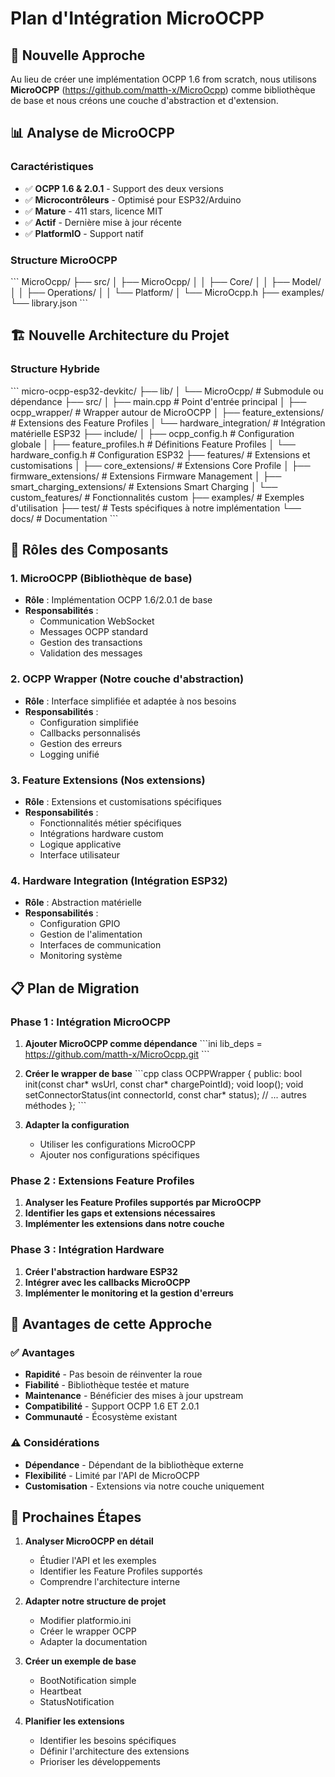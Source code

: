 # Plan d'Intégration MicroOCPP

## 🎯 Nouvelle Approche

Au lieu de créer une implémentation OCPP 1.6 from scratch, nous utilisons **MicroOCPP** (https://github.com/matth-x/MicroOcpp) comme bibliothèque de base et nous créons une couche d'abstraction et d'extension.

## 📊 Analyse de MicroOCPP

### Caractéristiques
- ✅ **OCPP 1.6 & 2.0.1** - Support des deux versions
- ✅ **Microcontrôleurs** - Optimisé pour ESP32/Arduino
- ✅ **Mature** - 411 stars, licence MIT
- ✅ **Actif** - Dernière mise à jour récente
- ✅ **PlatformIO** - Support natif

### Structure MicroOCPP
\`\`\`
MicroOcpp/
├── src/
│   ├── MicroOcpp/
│   │   ├── Core/
│   │   ├── Model/
│   │   ├── Operations/
│   │   └── Platform/
│   └── MicroOcpp.h
├── examples/
└── library.json
\`\`\`

## 🏗️ Nouvelle Architecture du Projet

### Structure Hybride
\`\`\`
micro-ocpp-esp32-devkitc/
├── lib/
│   └── MicroOcpp/              # Submodule ou dépendance
├── src/
│   ├── main.cpp                # Point d'entrée principal
│   ├── ocpp_wrapper/           # Wrapper autour de MicroOCPP
│   ├── feature_extensions/     # Extensions des Feature Profiles
│   └── hardware_integration/   # Intégration matérielle ESP32
├── include/
│   ├── ocpp_config.h          # Configuration globale
│   ├── feature_profiles.h     # Définitions Feature Profiles
│   └── hardware_config.h      # Configuration ESP32
├── features/                   # Extensions et customisations
│   ├── core_extensions/       # Extensions Core Profile
│   ├── firmware_extensions/   # Extensions Firmware Management
│   ├── smart_charging_extensions/ # Extensions Smart Charging
│   └── custom_features/       # Fonctionnalités custom
├── examples/                   # Exemples d'utilisation
├── test/                      # Tests spécifiques à notre implémentation
└── docs/                      # Documentation
\`\`\`

## 🔧 Rôles des Composants

### 1. MicroOCPP (Bibliothèque de base)
- **Rôle** : Implémentation OCPP 1.6/2.0.1 de base
- **Responsabilités** :
  - Communication WebSocket
  - Messages OCPP standard
  - Gestion des transactions
  - Validation des messages

### 2. OCPP Wrapper (Notre couche d'abstraction)
- **Rôle** : Interface simplifiée et adaptée à nos besoins
- **Responsabilités** :
  - Configuration simplifiée
  - Callbacks personnalisés
  - Gestion des erreurs
  - Logging unifié

### 3. Feature Extensions (Nos extensions)
- **Rôle** : Extensions et customisations spécifiques
- **Responsabilités** :
  - Fonctionnalités métier spécifiques
  - Intégrations hardware custom
  - Logique applicative
  - Interface utilisateur

### 4. Hardware Integration (Intégration ESP32)
- **Rôle** : Abstraction matérielle
- **Responsabilités** :
  - Configuration GPIO
  - Gestion de l'alimentation
  - Interfaces de communication
  - Monitoring système

## 📋 Plan de Migration

### Phase 1 : Intégration MicroOCPP
1. **Ajouter MicroOCPP comme dépendance**
   \`\`\`ini
   lib_deps = 
       https://github.com/matth-x/MicroOcpp.git
   \`\`\`

2. **Créer le wrapper de base**
   \`\`\`cpp
   class OCPPWrapper {
   public:
       bool init(const char* wsUrl, const char* chargePointId);
       void loop();
       void setConnectorStatus(int connectorId, const char* status);
       // ... autres méthodes
   };
   \`\`\`

3. **Adapter la configuration**
   - Utiliser les configurations MicroOCPP
   - Ajouter nos configurations spécifiques

### Phase 2 : Extensions Feature Profiles
1. **Analyser les Feature Profiles supportés par MicroOCPP**
2. **Identifier les gaps et extensions nécessaires**
3. **Implémenter les extensions dans notre couche**

### Phase 3 : Intégration Hardware
1. **Créer l'abstraction hardware ESP32**
2. **Intégrer avec les callbacks MicroOCPP**
3. **Implémenter le monitoring et la gestion d'erreurs**

## 🎯 Avantages de cette Approche

### ✅ Avantages
- **Rapidité** - Pas besoin de réinventer la roue
- **Fiabilité** - Bibliothèque testée et mature
- **Maintenance** - Bénéficier des mises à jour upstream
- **Compatibilité** - Support OCPP 1.6 ET 2.0.1
- **Communauté** - Écosystème existant

### ⚠️ Considérations
- **Dépendance** - Dépendant de la bibliothèque externe
- **Flexibilité** - Limité par l'API de MicroOCPP
- **Customisation** - Extensions via notre couche uniquement

## 🚀 Prochaines Étapes

1. **Analyser MicroOCPP en détail**
   - Étudier l'API et les exemples
   - Identifier les Feature Profiles supportés
   - Comprendre l'architecture interne

2. **Adapter notre structure de projet**
   - Modifier platformio.ini
   - Créer le wrapper OCPP
   - Adapter la documentation

3. **Créer un exemple de base**
   - BootNotification simple
   - Heartbeat
   - StatusNotification

4. **Planifier les extensions**
   - Identifier les besoins spécifiques
   - Définir l'architecture des extensions
   - Prioriser les développements
